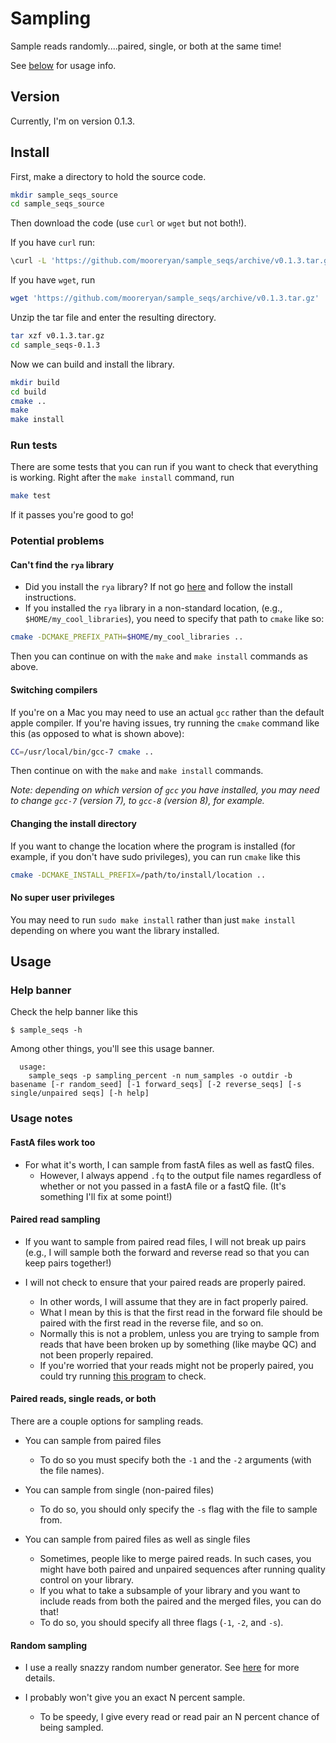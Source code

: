 # Sampling

Sample reads randomly....paired, single, or both at the same time!

See [below](#usage) for usage info.

## Version

Currently, I'm on version 0.1.3.

## Install

First, make a directory to hold the source code.

```bash
mkdir sample_seqs_source
cd sample_seqs_source
```

Then download the code (use `curl` or `wget` but not both!).  

If you have `curl` run:

```bash
\curl -L 'https://github.com/mooreryan/sample_seqs/archive/v0.1.3.tar.gz' > v0.1.3.tar.gz
```

If you have `wget`, run

```bash
wget 'https://github.com/mooreryan/sample_seqs/archive/v0.1.3.tar.gz'
```

Unzip the tar file and enter the resulting directory.

```bash
tar xzf v0.1.3.tar.gz
cd sample_seqs-0.1.3
```

Now we can build and install the library.

```bash
mkdir build
cd build
cmake ..
make
make install
```

### Run tests

There are some tests that you can run if you want to check that everything is working.  Right after the `make install` command, run

```bash
make test
```

If it passes you're good to go!

### Potential problems

#### Can't find the `rya` library

* Did you install the `rya` library?  If not go [here](TODO) and follow the install instructions.
* If you installed the `rya` library in a non-standard location, (e.g., `$HOME/my_cool_libraries`), you need to specify that path to `cmake` like so:

```bash
cmake -DCMAKE_PREFIX_PATH=$HOME/my_cool_libraries ..
```

Then you can continue on with the `make` and `make install` commands as above.

#### Switching compilers

If you're on a Mac you may need to use an actual `gcc` rather than the default apple compiler.  If you're having issues, try running the `cmake` command like this (as opposed to what is shown above):

```bash
CC=/usr/local/bin/gcc-7 cmake ..
```

Then continue on with the `make` and `make install` commands.

*Note:  depending on which version of `gcc` you have installed, you may need to change `gcc-7` (version 7), to `gcc-8` (version 8), for example.*


#### Changing the install directory 

If you want to change the location where the program is installed (for example, if you don't have sudo privileges), you can run `cmake` like this

```bash
cmake -DCMAKE_INSTALL_PREFIX=/path/to/install/location ..
```

#### No super user privileges

You may need to run `sudo make install` rather than just `make install` depending on where you want the library installed.


## Usage

### Help banner

Check the help banner like this

```
$ sample_seqs -h
```

Among other things, you'll see this usage banner.

```
  usage:
    sample_seqs -p sampling_percent -n num_samples -o outdir -b basename [-r random_seed] [-1 forward_seqs] [-2 reverse_seqs] [-s single/unpaired seqs] [-h help]
```

### Usage notes

#### FastA files work too

- For what it's worth, I can sample from fastA files as well as fastQ files.  
  - However, I always append `.fq` to the output file names regardless of whether or not you passed in a fastA file or a fastQ file.  (It's something I'll fix at some point!)

#### Paired read sampling

- If you want to sample from paired read files, I will not break up pairs (e.g., I will sample both the forward and reverse read so that you can keep pairs together!)

- I will not check to ensure that your paired reads are properly paired.  
  - In other words, I will assume that they are in fact properly paired.
  - What I mean by this is that the first read in the forward file should be paired with the first read in the reverse file, and so on.
  - Normally this is not a problem, unless you are trying to sample from reads that have been broken up by something (like maybe QC) and not been properly repaired.
  - If you're worried that your reads might not be properly paired, you could try running [this program](https://github.com/mooreryan/FixPairs) to check.

#### Paired reads, single reads, or both

There are a couple options for sampling reads.

- You can sample from paired files
  - To do so you must specify both the `-1` and the `-2` arguments (with the file names).

- You can sample from single (non-paired files)
  - To do so, you should only specify the `-s` flag with the file to sample from.

- You can sample from paired files as well as single files
  - Sometimes, people like to merge paired reads.  In such cases, you might have both paired and unpaired sequences after running quality control on your library.
  - If you what to take a subsample of your library and you want to include reads from both the paired and the merged files, you can do that!
  - To do so, you should specify all three flags (`-1`, `-2`, and `-s`). 

#### Random sampling

- I use a really snazzy random number generator.  See [here](http://www.pcg-random.org) for more details.

- I probably won't give you an exact N percent sample.
  - To be speedy, I give every read or read pair an N percent chance of being sampled.
  

